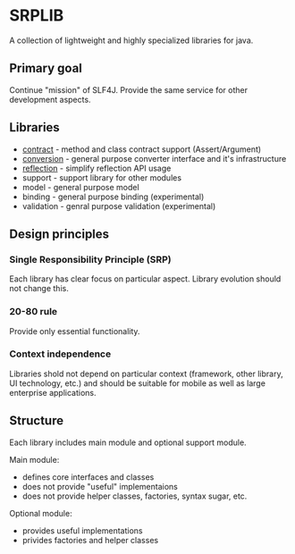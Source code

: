 # SRPLIB

  A collection of lightweight and highly specialized libraries for java. 
  
## Primary goal

  Continue "mission" of SLF4J. Provide the same service for other development aspects.     

## Libraries

  - [contract](contract.md) - method and class contract support (Assert/Argument)
  - [conversion](conversion.md) - general purpose converter interface and it's infrastructure
  - [reflection](reflection.md) - simplify reflection API usage
  - support  - support library for other modules
  - model - general purpose model
  - binding - general purpose binding (experimental)
  - validation - genral purpose validation (experimental)
  
## Design principles  
  
### Single Responsibility Principle (SRP) 
  
  Each library has clear focus on particular aspect. Library evolution should not change this.
  
###  20-80 rule
 
  Provide only essential functionality.    

### Context independence

  Libraries shold not depend on particular context (framework, other library, UI technology, etc.) and should be 
  suitable for mobile as well as large enterprise applications.  



## Structure
  
  Each library includes main module and optional support module. 
  
Main module:
  
  - defines core interfaces and classes
  - does not provide "useful" implementaions 
  - does not provide helper classes, factories, syntax sugar, etc.
    
Optional module:

  - provides useful implementations
  - privides factories and helper classes

